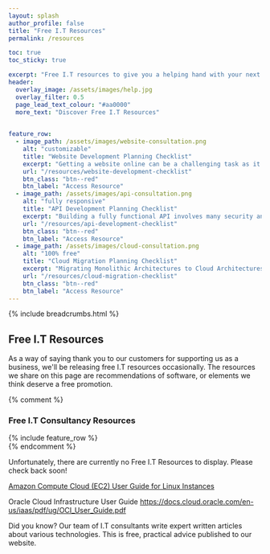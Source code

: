 ```yaml
---
layout: splash 
author_profile: false 
title: "Free I.T Resources"
permalink: /resources

toc: true
toc_sticky: true

excerpt: "Free I.T resources to give you a helping hand with your next I.T project."
header:
  overlay_image: /assets/images/help.jpg
  overlay_filter: 0.5 
  page_lead_text_colour: "#aa0000"
  more_text: "Discover Free I.T Resources"

  
feature_row:
  - image_path: /assets/images/website-consultation.png
    alt: "customizable"
    title: "Website Development Planning Checklist"
    excerpt: "Getting a website online can be a challenging task as it involves so many different stages. Let us break down the planning stages for you in this Website Development Planning Process Checklist."
    url: "/resources/website-development-checklist"
    btn_class: "btn--red"
    btn_label: "Access Resource"
  - image_path: /assets/images/api-consultation.png
    alt: "fully responsive"
    title: "API Development Planning Checklist"
    excerpt: "Building a fully functional API involves many security and design considerations. Let us break down the planning stages for you in this API Development Planning Checklist."
    url: "/resources/api-development-checklist"
    btn_class: "btn--red"
    btn_label: "Access Resource"
  - image_path: /assets/images/cloud-consultation.png
    alt: "100% free"
    title: "Cloud Migration Planning Checklist"
    excerpt: "Migrating Monolithic Architectures to Cloud Architectures involves a significant amount of thought and planning. Let us break down the planning stages for you in this Cloud Migration Planning Checklist."
    url: "/resources/cloud-migration-checklist"
    btn_class: "btn--red"
    btn_label: "Access Resource"  
---
```


{% include breadcrumbs.html %}

## Free I.T Resources
As a way of saying thank you to our customers for supporting us as a business, we'll be releasing free I.T resources occasionally. The resources we share on this page are recommendations of software, or elements we think deserve a free promotion.

<div class="divider div-transparent div-arrow-down"></div>

{% comment %}
<div>
    <h3>Free I.T Consultancy Resources</h3>
    {% include feature_row %}
</div>
{% endcomment %}

Unfortunately, there are currently no Free I.T Resources to display. Please check back soon!

<a href="https://docs.aws.amazon.com/AWSEC2/latest/UserGuide/ec2-ug.pdf" target="_blank">Amazon Compute Cloud (EC2) User Guide for Linux Instances</a>


Oracle Cloud Infrastructure User Guide
https://docs.cloud.oracle.com/en-us/iaas/pdf/ug/OCI_User_Guide.pdf


Did you know? 
Our team of I.T consultants write expert written articles about various technologies. This is free, practical advice published to our website.
